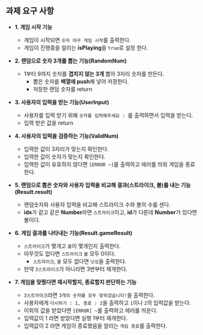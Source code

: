 ## 과제 요구 사항

- **1. 게임 시작 기능**
    - 게임이 시작되면 `숫자 야구 게임 시작`를 출력한다.
    - 게임이 진행중을 알리는 **isPlaying**을 `true`로 설정 한다.

- **2. 랜덤으로 숫자 3개를 뽑는 기능(RandomNum)**
    - 1부터 9까지 숫자를 **겹치지 않는 3개** 뽑아 3자리 숫자를 만든다.
        - 뽑은 숫자를 **배열에 push**해 넣어 저장한다.
        - 저장한 랜덤 숫자를 return

- **3. 사용자의 입력을 받는 기능(UserInput)**
    - 사용자를 입력 받기 위해 `숫자를 입력해주세요 : `를 출력하면서 입력을 받는다.
    - 입력 받은 값을 return
  
- **4. 사용자의 입력을 검증하는 기능(ValidNum)**
    - 입력한 값이 3자리가 맞는지 확인한다.
    - 입력한 값이 숫자가 맞는지 확인한다.
    - 입력한 값이 유효하지 않다면 `[ERROR ~]`를 출력하고 에러를 띄워 게임을 종료한다.

- **5. 랜덤으로 뽑은 숫자와 사용자 입력을 비교해 결과(스트라이크, 볼)를 내는 기능(Result.result)**
    - 랜덤숫자와 사용자 입력을 비교해 스트라이크 수와 볼의 수를 센다.
    - **idx**가 같고 같은 **Number**라면 `스트라이크`이고, **id**가 다른데 **Number**가 있다면 볼이다.

- **6. 게임 결과를 나타내는 기능(Result.gameResult)**
    - `스트라이크`가 몇개고 `볼`이 몇개인지 출력한다.
    - 아무것도 없다면 `스트라이크` `볼` 모두 0이다.
        - `스트라이크`, `볼` 모두 없다면 `낫싱`을 출력한다.
    - 만약 `3스트라이크`가 아니라면 3번부터 재개한다.

- **7. 게임을 맞췄다면 재시작할지, 종료할지 판단하는 기능**
    - `3스트라이크`라면 `3개의 숫자를 모두 맞히셨습니다!`을 출력한다.
    - 사용자에게 `다시하기 : 1, 종료 : 2`을 출력하고 `1`이나 `2`의 입력값을 받는다.
    - 이외의 값을 받았다면 `[ERROR] ~`를 출력하고 에러를 띄운다.
    - 입력값이 1 라면 받았다면 실행 1부터 재개한다.
    - 입력값이 2 라면 게임이 종료했음을 알리는 `게임 종료`를 출력한다.
